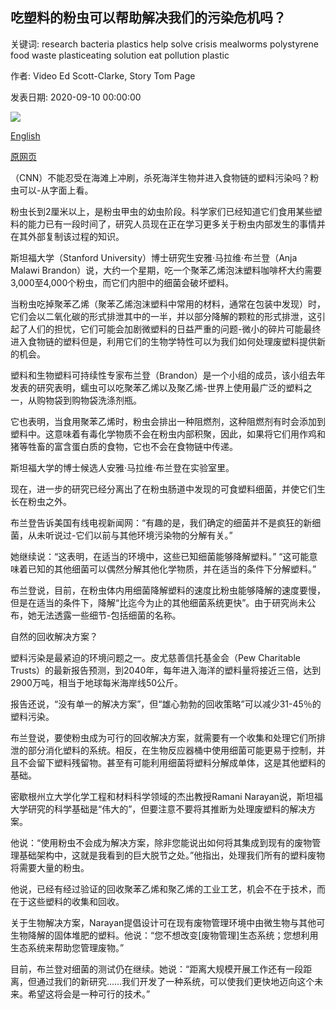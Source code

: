 ## 吃塑料的粉虫可以帮助解决我们的污染危机吗？

关键词: research bacteria plastics help solve crisis mealworms polystyrene food waste plasticeating solution eat pollution plastic

作者: Video Ed Scott-Clarke, Story Tom Page

发表日期: 2020-09-10 00:00:00

![](https://cdn.cnn.com/cnnnext/dam/assets/200909170231-how-mealworms-eat-plastic-c2e-2-super-tease.jpg)

[English](Can%20plastic-eating%20mealworms%20help%20solve%20our%20pollution%20crisis%3F.md)

[原网页](https://edition.cnn.com/2020/09/10/world/mealworms-bacteria-plastic-waste-c2e-spc-intl/index.html)

（CNN）不能忍受在海滩上冲刷，杀死海洋生物并进入食物链的塑料污染吗？粉虫可以-从字面上看。

粉虫长到2厘米以上，是粉虫甲虫的幼虫阶段。科学家们已经知道它们食用某些塑料的能力已有一段时间了，研究人员现在正在学习更多关于粉虫内部发生的事情并在其外部复制该过程的知识。

斯坦福大学（Stanford University）博士研究生安雅·马拉维·布兰登（Anja Malawi Brandon）说，大约一个星期，吃一个聚苯乙烯泡沫塑料咖啡杯大约需要3,000至4,000个粉虫，而它们内胆中的细菌会破坏塑料。

当粉虫吃掉聚苯乙烯（聚苯乙烯泡沫塑料中常用的材料，通常在包装中发现）时，它们会以二氧化碳的形式排泄其中的一半，并以部分降解的颗粒的形式排泄，这引起了人们的担忧，它们可能会加剧微塑料的日益严重的问题-微小的碎片可能最终进入食物链的塑料但是，利用它们的生物学特性可以为我们如何处理废塑料提供新的机会。

塑料和生物塑料可持续性专家布兰登（Brandon）是一个小组的成员，该小组去年发表的研究表明，蠕虫可以吃聚苯乙烯以及聚乙烯-世界上使用最广泛的塑料之一，从购物袋到购物袋洗涤剂瓶。

它也表明，当食用聚苯乙烯时，粉虫会排出一种阻燃剂，这种阻燃剂有时会添加到塑料中。这意味着有毒化学物质不会在粉虫内部积聚，因此，如果将它们用作鸡和猪等牲畜的富含蛋白质的食物，它也不会在食物链中传递。

斯坦福大学的博士候选人安雅·马拉维·布兰登在实验室里。

现在，进一步的研究已经分离出了在粉虫肠道中发现的可食塑料细菌，并使它们生长在粉虫之外。

布兰登告诉美国有线电视新闻网：“有趣的是，我们确定的细菌并不是疯狂的新细菌，从未听说过-它们以前与其他环境污染物的分解有关。”

她继续说：“这表明，在适当的环境中，这些已知细菌能够降解塑料。” “这可能意味着已知的其他细菌可以偶然分解其他化学物质，并在适当的条件下分解塑料。”

布兰登说，目前，在粉虫体内用细菌降解塑料的速度比粉虫能够降解的速度要慢，但是在适当的条件下，降解“比迄今为止的其他细菌系统更快”。由于研究尚未公布，她无法透露一些细节-包括细菌的名称。

自然的回收解决方案？

塑料污染是最紧迫的环境问题之一。皮尤慈善信托基金会（Pew Charitable Trusts）的最新报告预测，到2040年，每年进入海洋的塑料量将接近三倍，达到2900万吨，相当于地球每米海岸线50公斤。

报告还说，“没有单一的解决方案”，但“雄心勃勃的回收策略”可以减少31-45％的塑料污染。

布兰登说，要使粉虫成为可行的回收解决方案，就需要有一个收集和处理它们所排泄的部分消化塑料的系统。相反，在生物反应器桶中使用细菌可能更易于控制，并且不会留下塑料残留物。甚至有可能利用细菌将塑料分解成单体，这是其他塑料的基础。

密歇根州立大学化学工程和材料科学领域的杰出教授Ramani Narayan说，斯坦福大学研究的科学基础是“伟大的”，但要注意不要将其推断为处理废塑料的解决方案。

他说：“使用粉虫不会成为解决方案，除非您能说出如何将其集成到现有的废物管理基础架构中，这就是我看到的巨大脱节之处。”他指出，处理我们所有的塑料废物将需要大量的粉虫。

他说，已经有经过验证的回收聚苯乙烯和聚乙烯的工业工艺，机会不在于技术，而在于这些塑料的收集和回收。

关于生物解决方案，Narayan提倡设计可在现有废物管理环境中由微生物与其他可生物降解的固体堆肥的塑料。他说：“您不想改变[废物管理]生态系统；您想利用生态系统来帮助您管理废物。”

目前，布兰登对细菌的测试仍在继续。她说：“距离大规模开展工作还有一段距离，但通过我们的新研究……我们开发了一种系统，可以使我们更快地迈向这个未来。希望这将会是一种可行的技术。”